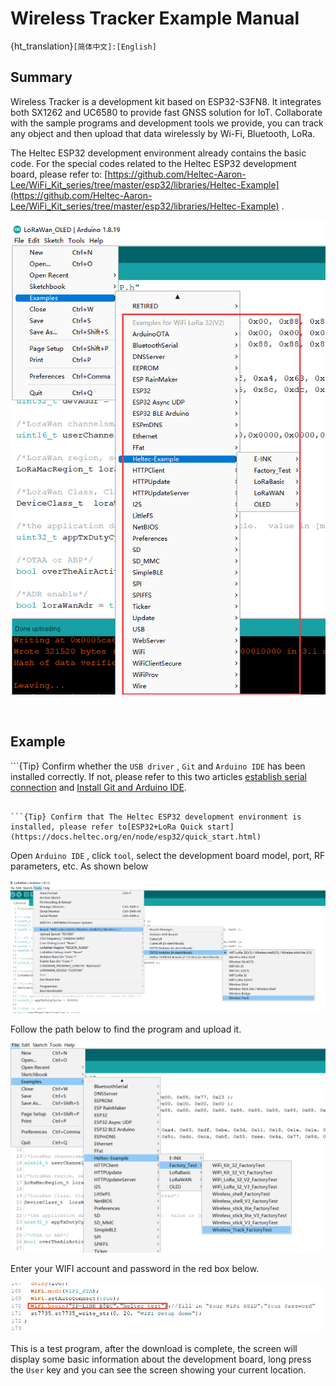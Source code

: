 # Wireless Tracker Example Manual

{ht_translation}`[简体中文]:[English]`

## Summary

Wireless Tracker is a development kit based on ESP32-S3FN8. It integrates both SX1262 and UC6580 to provide fast GNSS solution for IoT. Collaborate with the sample programs and development tools we provide, you can track any object and then upload that data wirelessly by Wi-Fi, Bluetooth, LoRa.

The Heltec ESP32 development environment already contains the basic code. For the special codes related to the Heltec ESP32 development board, please refer to: [https://github.com/Heltec-Aaron-Lee/WiFi_Kit_series/tree/master/esp32/libraries/Heltec-Example](https://github.com/Heltec-Aaron-Lee/WiFi_Kit_series/tree/master/esp32/libraries/Heltec-Example) .

![](img/09.png)

&nbsp;

## Example


```{Tip} Confirm whether the `USB driver` , `Git` and `Arduino IDE` has been installed correctly. If not, please refer to this two articles [establish serial connection](https://docs.heltec.org/general/establish_serial_connection.html) and [Install Git and Arduino IDE](https://docs.heltec.org/general/how_to_install_git_and_arduino.html).

```

```{Tip} Confirm that The Heltec ESP32 development environment is installed, please refer to[ESP32+LoRa Quick start](https://docs.heltec.org/en/node/esp32/quick_start.html)

```

Open `Arduino IDE` , click `tool`, select the development board model, port, RF parameters, etc. As shown below

![](img/02.png)

Follow the path below to find the program and upload it.

![](img/03.png)

Enter your WIFI account and password in the red box below.

![](img/04.png)

This is a test program, after the download is complete, the screen will display some basic information about the development board, long press the `User` key and you can see the screen showing your current location.
